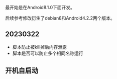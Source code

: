 最开始是在Android8.1.0下面开发。

后续参考修改衍生了debian8和Android4.2.2两个版本。

## 20230322
- 脚本防止被kill掉后内存泄露
- 脚本是否可以防止多个相同名称运行

## 开机自启动

